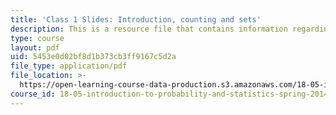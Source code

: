 ```yaml
---
title: 'Class 1 Slides: Introduction, counting and sets'
description: This is a resource file that contains information regarding class 1.
type: course
layout: pdf
uid: 5453e0d02bf8d1b373cb3ff9167c5d2a
file_type: application/pdf
file_location: >-
  https://open-learning-course-data-production.s3.amazonaws.com/18-05-introduction-to-probability-and-statistics-spring-2014/5453e0d02bf8d1b373cb3ff9167c5d2a_MIT18_05S14_class1_slides.pdf
course_id: 18-05-introduction-to-probability-and-statistics-spring-2014
---
```

